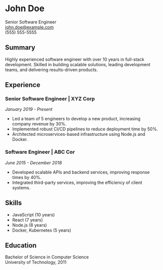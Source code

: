 # John Doe

Senior Software Engineer  
john.doe@example.com  
(555) 555-5555

## Summary

Highly experienced software engineer with over 10 years in full-stack development. Skilled in building scalable solutions, leading development teams, and delivering results-driven products.

## Experience

### Senior Software Engineer | XYZ Corp

_January 2019 - Present_

- Led a team of 5 engineers to develop a new product, increasing company revenue by 30%.
- Implemented robust CI/CD pipelines to reduce deployment time by 50%.
- Architected microservices-based infrastructure using Node.js and Docker.

### Software Engineer | ABC Cor

_June 2015 - December 2018_

- Developed scalable APIs and backend services, improving response times by 40%.
- Integrated third-party services, improving the efficiency of client systems.

## Skills

- JavaScript (10 years)
- React (7 years)
- Node.js (8 years)
- Docker, Kubernetes (5 years)

## Education

Bachelor of Science in Computer Science  
University of Technology, 2011

